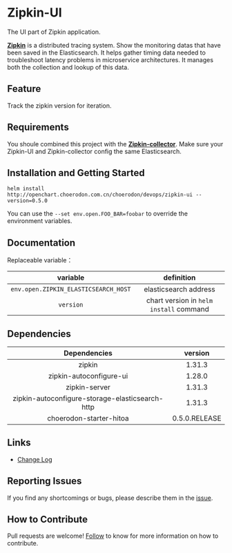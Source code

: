# Zipkin-UI

The UI part of Zipkin application.

[**Zipkin**](http://zipkin.io) is a distributed tracing system. Show the monitoring datas that have been saved in the Elasticsearch. It helps gather timing data needed to troubleshoot latency problems in microservice architectures. It manages both the collection and lookup of this data. 
## Feature

Track the zipkin version for iteration.
## Requirements

You shoule combined this project with the [**Zipkin-collector**](https://github.com/choerodon/zipkin-collector). 
Make sure your Zipkin-UI and Zipkin-collector config the same Elasticsearch.
## Installation and Getting Started

`helm install http://openchart.choerodon.com.cn/choerodon/devops/zipkin-ui --version=0.5.0`

You can use the `--set env.open.FOO_BAR=foobar` to override the environment variables.

## Documentation

Replaceable variable：

|           variable        |  definition  |
| :-----------------------: | :----: |
| `env.open.ZIPKIN_ELASTICSEARCH_HOST` | elasticsearch address |
| `version` | chart version in `helm install` command |

## Dependencies

|          Dependencies   |  version  |
| :---------------------: | :----: |
|         zipkin          | 1.31.3 |
| zipkin-autoconfigure-ui | 1.28.0 |
| zipkin-server | 1.31.3 |
| zipkin-autoconfigure-storage-elasticsearch-http | 1.31.3 |
| choerodon-starter-hitoa | 0.5.0.RELEASE |

## Links

* [Change Log](./CHANGELOG.zh-CN.md)

## Reporting Issues
If you find any shortcomings or bugs, please describe them in the [issue](https://github.com/choerodon/choerodon/issues/new?template=issue_template.md).
    
## How to Contribute
Pull requests are welcome! [Follow](https://github.com/choerodon/choerodon/blob/master/CONTRIBUTING.md) to know for more information on how to contribute.
